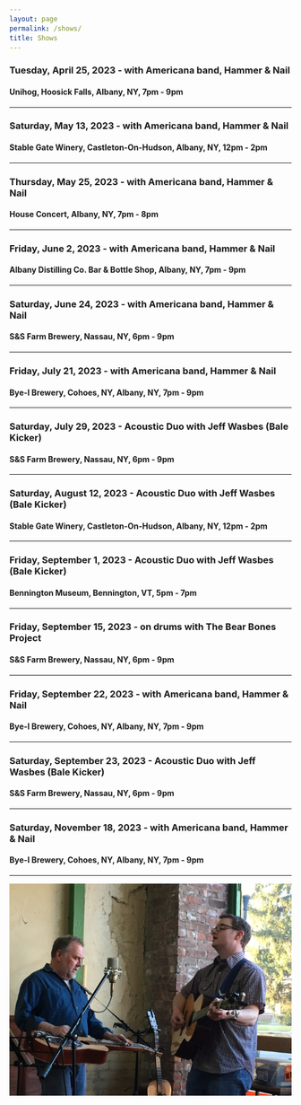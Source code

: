```yaml
---
layout: page
permalink: /shows/
title: Shows
---
```

### Tuesday, April 25, 2023 - with Americana band, Hammer & Nail
#### Unihog, Hoosick Falls, Albany, NY, 7pm - 9pm
---
### Saturday, May 13, 2023 - with Americana band, Hammer & Nail
#### Stable Gate Winery, Castleton-On-Hudson, Albany, NY, 12pm - 2pm
---
### Thursday, May 25, 2023 - with Americana band, Hammer & Nail
#### House Concert, Albany, NY, 7pm - 8pm
---
### Friday, June 2, 2023 - with Americana band, Hammer & Nail
#### Albany Distilling Co. Bar & Bottle Shop, Albany, NY, 7pm - 9pm
---
### Saturday, June 24, 2023 - with Americana band, Hammer & Nail
#### S&S Farm Brewery, Nassau, NY, 6pm - 9pm
---
### Friday, July 21, 2023 - with Americana band, Hammer & Nail
#### Bye-I Brewery, Cohoes, NY, Albany, NY, 7pm - 9pm
---
### Saturday, July 29, 2023 - Acoustic Duo with Jeff Wasbes (Bale Kicker)
#### S&S Farm Brewery, Nassau, NY, 6pm - 9pm
---
### Saturday, August 12, 2023 - Acoustic Duo with Jeff Wasbes (Bale Kicker)
#### Stable Gate Winery, Castleton-On-Hudson, Albany, NY, 12pm - 2pm
---
### Friday, September 1, 2023 - Acoustic Duo with Jeff Wasbes (Bale Kicker)
#### Bennington Museum, Bennington, VT, 5pm - 7pm
---
### Friday, September 15, 2023 - on drums with The Bear Bones Project
#### S&S Farm Brewery, Nassau, NY, 6pm - 9pm
---
### Friday, September 22, 2023 - with Americana band, Hammer & Nail
#### Bye-I Brewery, Cohoes, NY, Albany, NY, 7pm - 9pm
---
### Saturday, September 23, 2023 - Acoustic Duo with Jeff Wasbes (Bale Kicker)
#### S&S Farm Brewery, Nassau, NY, 6pm - 9pm
---
### Saturday, November 18, 2023 - with Americana band, Hammer & Nail
#### Bye-I Brewery, Cohoes, NY, Albany, NY, 7pm - 9pm
---
<p style="text-align:center;">
<img src="/images/Jay M. 001_sm.jpg" alt="Jay Maloney & Kevin Maul - 2016">
</p>
